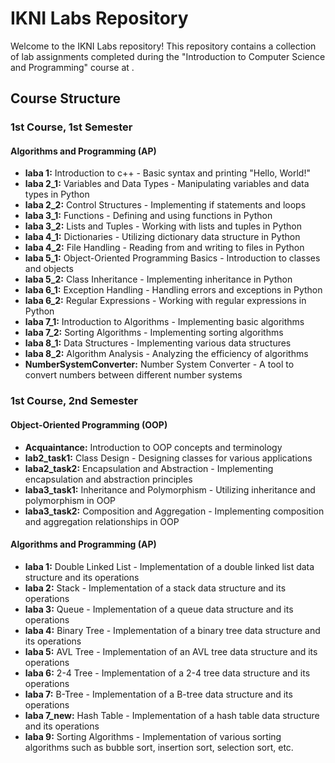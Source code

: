 # IKNI Labs Repository

Welcome to the IKNI Labs repository! This repository contains a collection of lab assignments completed during the "Introduction to Computer Science and Programming" course at <Your University Name>.

## Course Structure

### 1st Course, 1st Semester

#### Algorithms and Programming (AP)
- **laba 1:** Introduction to c++ - Basic syntax and printing "Hello, World!"
- **laba 2_1:** Variables and Data Types - Manipulating variables and data types in Python
- **laba 2_2:** Control Structures - Implementing if statements and loops
- **laba 3_1:** Functions - Defining and using functions in Python
- **laba 3_2:** Lists and Tuples - Working with lists and tuples in Python
- **laba 4_1:** Dictionaries - Utilizing dictionary data structure in Python
- **laba 4_2:** File Handling - Reading from and writing to files in Python
- **laba 5_1:** Object-Oriented Programming Basics - Introduction to classes and objects
- **laba 5_2:** Class Inheritance - Implementing inheritance in Python
- **laba 6_1:** Exception Handling - Handling errors and exceptions in Python
- **laba 6_2:** Regular Expressions - Working with regular expressions in Python
- **laba 7_1:** Introduction to Algorithms - Implementing basic algorithms
- **laba 7_2:** Sorting Algorithms - Implementing sorting algorithms
- **laba 8_1:** Data Structures - Implementing various data structures
- **laba 8_2:** Algorithm Analysis - Analyzing the efficiency of algorithms
- **NumberSystemConverter:** Number System Converter - A tool to convert numbers between different number systems

### 1st Course, 2nd Semester

#### Object-Oriented Programming (OOP)
- **Acquaintance:** Introduction to OOP concepts and terminology
- **lab2_task1:** Class Design - Designing classes for various applications
- **laba2_task2:** Encapsulation and Abstraction - Implementing encapsulation and abstraction principles
- **laba3_task1:** Inheritance and Polymorphism - Utilizing inheritance and polymorphism in OOP
- **laba3_task2:** Composition and Aggregation - Implementing composition and aggregation relationships in OOP

#### Algorithms and Programming (AP)
- **laba 1:** Double Linked List - Implementation of a double linked list data structure and its operations
- **laba 2:** Stack - Implementation of a stack data structure and its operations
- **laba 3:** Queue - Implementation of a queue data structure and its operations
- **laba 4:** Binary Tree - Implementation of a binary tree data structure and its operations
- **laba 5:** AVL Tree - Implementation of an AVL tree data structure and its operations
- **laba 6:** 2-4 Tree - Implementation of a 2-4 tree data structure and its operations
- **laba 7:** B-Tree - Implementation of a B-tree data structure and its operations
- **laba 7_new:** Hash Table - Implementation of a hash table data structure and its operations
- **laba 9:** Sorting Algorithms - Implementation of various sorting algorithms such as bubble sort, insertion sort, selection sort, etc.
